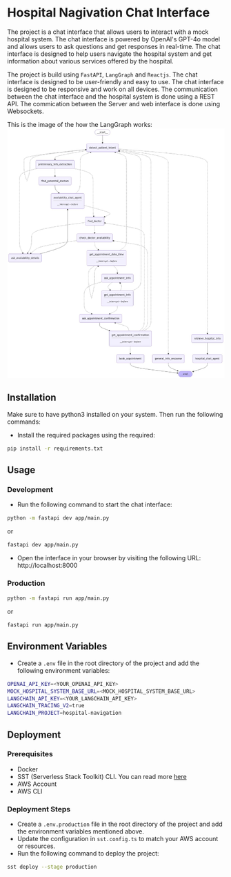 # Hospital Nagivation Chat Interface

The project is a chat interface that allows users to interact with a mock hospital system. The chat interface is powered by OpenAI's GPT-4o model and allows users to ask questions and get responses in real-time. The chat interface is designed to help users navigate the hospital system and get information about various services offered by the hospital.

The project is build using `FastAPI`, `LangGraph` and `Reactjs`. The chat interface is designed to be user-friendly and easy to use. The chat interface is designed to be responsive and work on all devices. The communication between the chat interface and the hospital system is done using a REST API. The commication between the Server and web interface is done using Websockets.

This is the image of the how the LangGraph works:
![Hopital Navigation Lang Graph](docs/hospital_graph.png)

## Installation
Make sure to have python3 installed on your system. Then run the following commands:

- Install the required packages using the required:
```bash
pip install -r requirements.txt
```

## Usage
### Development
- Run the following command to start the chat interface:
```bash
python -m fastapi dev app/main.py
```
or
```bash
fastapi dev app/main.py
```

- Open the interface in your browser by visiting the following URL:
http://localhost:8000

### Production
```bash
python -m fastapi run app/main.py
```
or
```bash
fastapi run app/main.py
```

## Environment Variables
- Create a `.env` file in the root directory of the project and add the following environment variables:
```bash
OPENAI_API_KEY=<YOUR_OPENAI_API_KEY>
MOCK_HOSPITAL_SYSTEM_BASE_URL=<MOCK_HOSPITAL_SYSTEM_BASE_URL>
LANGCHAIN_API_KEY=<YOUR_LANGCHAIN_API_KEY>
LANGCHAIN_TRACING_V2=true
LANGCHAIN_PROJECT=hospital-navigation
```

## Deployment
### Prerequisites
- Docker
- SST (Serverless Stack Toolkit) CLI. You can read more [here](https://sst.dev/docs)
- AWS Account
- AWS CLI

### Deployment Steps
- Create a `.env.production` file in the root directory of the project and add the environment variables mentioned above.
- Update the configuration in `sst.config.ts` to match your AWS account or resources.
- Run the following command to deploy the project:
```bash
sst deploy --stage production
```
